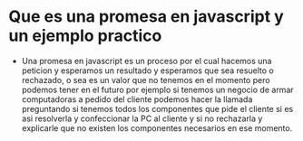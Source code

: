 # Que es una promesa en javascript y un ejemplo practico

- Una promesa en javascript es un proceso por el cual hacemos una peticion y esperamos un resultado y esperamos que sea resuelto o rechazado, o sea es un valor que no tenemos en el momento pero podemos tener en el futuro por ejemplo si tenemos un negocio de armar computadoras a pedido del cliente podemos hacer la llamada preguntando si tenemos todos los componentes que pide el cliente si es asi resolverla y confeccionar la PC al cliente y si no rechazarla y explicarle que no existen los componentes necesarios en ese momento.
